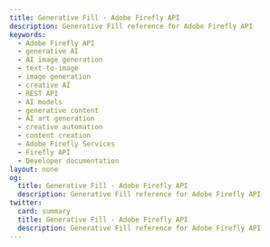 ```yaml
---
title: Generative Fill - Adobe Firefly API
description: Generative Fill reference for Adobe Firefly API
keywords:
  - Adobe Firefly API
  - generative AI
  - AI image generation
  - text-to-image
  - image generation
  - creative AI
  - REST API
  - AI models
  - generative content
  - AI art generation
  - creative automation
  - content creation
  - Adobe Firefly Services
  - Firefly API
  - Developer documentation
layout: none
og:
  title: Generative Fill - Adobe Firefly API
  description: Generative Fill reference for Adobe Firefly API
twitter:
  card: summary
  title: Generative Fill - Adobe Firefly API
  description: Generative Fill reference for Adobe Firefly API
---
```


<RedoclyAPIBlock src="/firefly-services/docs/generative_fill.json" width="600px" disableSidebar scrollYOffset={64} generateCodeSamples="languages: [{lang: 'curl'}]" />
